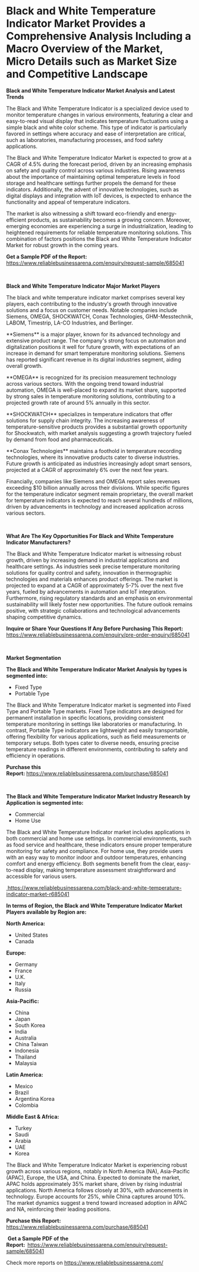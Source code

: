 <p><h1>Black and White Temperature Indicator Market Provides a Comprehensive Analysis Including a Macro Overview of the Market, Micro Details such as Market Size and Competitive Landscape</h1></p><p><strong>Black and White Temperature Indicator Market Analysis and Latest Trends</strong></p>
<p><p>The Black and White Temperature Indicator is a specialized device used to monitor temperature changes in various environments, featuring a clear and easy-to-read visual display that indicates temperature fluctuations using a simple black and white color scheme. This type of indicator is particularly favored in settings where accuracy and ease of interpretation are critical, such as laboratories, manufacturing processes, and food safety applications.</p><p>The Black and White Temperature Indicator Market is expected to grow at a CAGR of 4.5% during the forecast period, driven by an increasing emphasis on safety and quality control across various industries. Rising awareness about the importance of maintaining optimal temperature levels in food storage and healthcare settings further propels the demand for these indicators. Additionally, the advent of innovative technologies, such as digital displays and integration with IoT devices, is expected to enhance the functionality and appeal of temperature indicators.</p><p>The market is also witnessing a shift toward eco-friendly and energy-efficient products, as sustainability becomes a growing concern. Moreover, emerging economies are experiencing a surge in industrialization, leading to heightened requirements for reliable temperature monitoring solutions. This combination of factors positions the Black and White Temperature Indicator Market for robust growth in the coming years.</p></p>
<p><strong>Get a Sample PDF of the Report:&nbsp;</strong> <a href="https://www.reliablebusinessarena.com/enquiry/request-sample/685041?utm_campaign=3533&utm_medium=2&utm_source=Github&utm_content=ia&utm_term=29032025&utm_id=black-and-white-temperature-indicator">https://www.reliablebusinessarena.com/enquiry/request-sample/685041</a></p>
<p>&nbsp;</p>
<p><strong>Black and White Temperature Indicator Major Market Players</strong></p>
<p><p>The black and white temperature indicator market comprises several key players, each contributing to the industry's growth through innovative solutions and a focus on customer needs. Notable companies include Siemens, OMEGA, SHOCKWATCH, Conax Technologies, GHM-Messtechnik, LABOM, Timestrip, LA-CO Industries, and Berlinger.</p><p>**Siemens** is a major player, known for its advanced technology and extensive product range. The company's strong focus on automation and digitalization positions it well for future growth, with expectations of an increase in demand for smart temperature monitoring solutions. Siemens has reported significant revenue in its digital industries segment, aiding overall growth.</p><p>**OMEGA** is recognized for its precision measurement technology across various sectors. With the ongoing trend toward industrial automation, OMEGA is well-placed to expand its market share, supported by strong sales in temperature monitoring solutions, contributing to a projected growth rate of around 5% annually in this sector.</p><p>**SHOCKWATCH** specializes in temperature indicators that offer solutions for supply chain integrity. The increasing awareness of temperature-sensitive products provides a substantial growth opportunity for Shockwatch, with market analysis suggesting a growth trajectory fueled by demand from food and pharmaceuticals.</p><p>**Conax Technologies** maintains a foothold in temperature recording technologies, where its innovative products cater to diverse industries. Future growth is anticipated as industries increasingly adopt smart sensors, projected at a CAGR of approximately 6% over the next few years.</p><p>Financially, companies like Siemens and OMEGA report sales revenues exceeding $10 billion annually across their divisions. While specific figures for the temperature indicator segment remain proprietary, the overall market for temperature indicators is expected to reach several hundreds of millions, driven by advancements in technology and increased application across various sectors.</p></p>
<p>&nbsp;</p>
<p><strong>What Are The Key Opportunities For Black and White Temperature Indicator Manufacturers?</strong></p>
<p><p>The Black and White Temperature Indicator market is witnessing robust growth, driven by increasing demand in industrial applications and healthcare settings. As industries seek precise temperature monitoring solutions for quality control and safety, innovation in thermographic technologies and materials enhances product offerings. The market is projected to expand at a CAGR of approximately 5-7% over the next five years, fueled by advancements in automation and IoT integration. Furthermore, rising regulatory standards and an emphasis on environmental sustainability will likely foster new opportunities. The future outlook remains positive, with strategic collaborations and technological advancements shaping competitive dynamics.</p></p>
<p><strong>Inquire or Share Your Questions If Any Before Purchasing This Report:</strong> <a href="https://www.reliablebusinessarena.com/enquiry/pre-order-enquiry/685041?utm_campaign=3533&utm_medium=2&utm_source=Github&utm_content=ia&utm_term=29032025&utm_id=black-and-white-temperature-indicator">https://www.reliablebusinessarena.com/enquiry/pre-order-enquiry/685041</a></p>
<p>&nbsp;</p>
<p><strong>Market Segmentation</strong></p>
<p><strong>The Black and White Temperature Indicator Market Analysis by types is segmented into:</strong></p>
<p><ul><li>Fixed Type</li><li>Portable Type</li></ul></p>
<p><p>The Black and White Temperature Indicator market is segmented into Fixed Type and Portable Type markets. Fixed Type indicators are designed for permanent installation in specific locations, providing consistent temperature monitoring in settings like laboratories or manufacturing. In contrast, Portable Type indicators are lightweight and easily transportable, offering flexibility for various applications, such as field measurements or temporary setups. Both types cater to diverse needs, ensuring precise temperature readings in different environments, contributing to safety and efficiency in operations.</p></p>
<p><strong>Purchase this Report:&nbsp;</strong><a href="https://www.reliablebusinessarena.com/purchase/685041?utm_campaign=3533&utm_medium=2&utm_source=Github&utm_content=ia&utm_term=29032025&utm_id=black-and-white-temperature-indicator">https://www.reliablebusinessarena.com/purchase/685041</a></p>
<p>&nbsp;</p>
<p><strong>The Black and White Temperature Indicator Market Industry Research by Application is segmented into:</strong></p>
<p><ul><li>Commercial</li><li>Home Use</li></ul></p>
<p><p>The Black and White Temperature Indicator market includes applications in both commercial and home use settings. In commercial environments, such as food service and healthcare, these indicators ensure proper temperature monitoring for safety and compliance. For home use, they provide users with an easy way to monitor indoor and outdoor temperatures, enhancing comfort and energy efficiency. Both segments benefit from the clear, easy-to-read display, making temperature assessment straightforward and accessible for various users.</p></p>
<p><a href="https://www.reliablebusinessarena.com/black-and-white-temperature-indicator-market-r685041?utm_campaign=3533&utm_medium=2&utm_source=Github&utm_content=ia&utm_term=29032025&utm_id=black-and-white-temperature-indicator">&nbsp;https://www.reliablebusinessarena.com/black-and-white-temperature-indicator-market-r685041</a></p>
<p><strong>In terms of Region, the Black and White Temperature Indicator Market Players available by Region are:</strong></p>
<p>
    <p> <strong> North America: </strong>
        <ul>
            <li>United States</li>
            <li>Canada</li>
        </ul>
        </p> 
    <p> <strong> Europe: </strong>
        <ul>
            <li>Germany</li>
            <li>France</li>
            <li>U.K.</li>
            <li>Italy</li>
            <li>Russia</li>
        </ul>
        </p> 
    <p> <strong> Asia-Pacific: </strong>
        <ul>
            <li>China</li>
            <li>Japan</li>
            <li>South Korea</li>
            <li>India</li>
            <li>Australia</li>
            <li>China Taiwan</li>
            <li>Indonesia</li>
            <li>Thailand</li>
            <li>Malaysia</li>
        </ul>
        </p> 
    <p> <strong> Latin America: </strong>
        <ul>
            <li>Mexico</li>
            <li>Brazil</li>
            <li>Argentina Korea</li>
            <li>Colombia</li>
        </ul>
        </p> 
    <p> <strong> Middle East & Africa: </strong>
        <ul>
            <li>Turkey</li>
            <li>Saudi</li>
            <li>Arabia</li>
            <li>UAE</li>
            <li>Korea</li>
        </ul>
    </p>
    </p>
<p><p>The Black and White Temperature Indicator Market is experiencing robust growth across various regions, notably in North America (NA), Asia-Pacific (APAC), Europe, the USA, and China. Expected to dominate the market, APAC holds approximately 35% market share, driven by rising industrial applications. North America follows closely at 30%, with advancements in technology. Europe accounts for 25%, while China captures around 10%. The market dynamics suggest a trend toward increased adoption in APAC and NA, reinforcing their leading positions.</p></p>
<p><strong>Purchase this Report: </strong><a href="https://www.reliablebusinessarena.com/purchase/685041?utm_campaign=3533&utm_medium=2&utm_source=Github&utm_content=ia&utm_term=29032025&utm_id=black-and-white-temperature-indicator">https://www.reliablebusinessarena.com/purchase/685041</a></p>
<p>&nbsp;<strong>Get a Sample PDF of the Report:&nbsp;&nbsp;</strong><a href="https://www.reliablebusinessarena.com/enquiry/request-sample/685041?utm_campaign=3533&utm_medium=2&utm_source=Github&utm_content=ia&utm_term=29032025&utm_id=black-and-white-temperature-indicator">https://www.reliablebusinessarena.com/enquiry/request-sample/685041</a></p>
<p><strong></strong></p>
<p>Check more reports on <a href="https://www.reliablebusinessarena.com/?utm_campaign=3533&utm_medium=2&utm_source=Github&utm_content=ia&utm_term=29032025&utm_id=black-and-white-temperature-indicator">https://www.reliablebusinessarena.com/</a></p>
